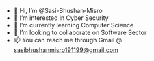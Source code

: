 - 👋 Hi, I’m @Sasi-Bhushan-Misro
- 👀 I’m interested in Cyber Security 
- 🌱 I’m currently learning Computer Science
- 💞️ I’m looking to collaborate on Software Sector
- 📫 You can reach me through Gmail @ sasibhushanmisro191199@gmail.com

<!---
Sasi-Bhushan-Misro/Sasi-Bhushan-Misro is a ✨ special ✨ repository because its `README.md` (this file) appears on your GitHub profile.
You can click the Preview link to take a look at your changes.
--->
